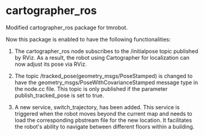 # cartographer_ros

Modified cartographer_ros package for tmrobot.

Now this package is enabled to have the following functionalities:

1. The cartographer_ros node subscribes to the /initialpose topic published by RViz. As a result, the robot using Cartographer for localization can now adjust its pose via RViz.

2. The topic /tracked_pose(geometry_msgs/PoseStamped) is changed to have the geometry_msgs/PoseWithCovarianceStamped message type in the node.cc file. This topic is only published if the parameter publish_tracked_pose is set to true.

3. A new service, switch_trajectory, has been added. This service is triggered when the robot moves beyond the current map and needs to load the corresponding pbstream file for the new location. It facilitates the robot's ability to navigate between different floors within a building.
